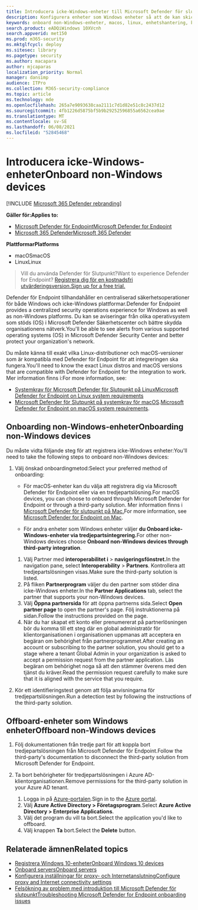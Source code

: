 ```yaml
---
title: Introducera icke-Windows-enheter till Microsoft Defender för slutpunktstjänsten
description: Konfigurera enheter som Windows enheter så att de kan skicka sensordata till Microsoft Defender för slutpunktstjänsten.
keywords: onboard non-Windows-enheter, macos, linux, enhetshantering, konfigurera Microsoft Defender för slutpunktsenheter
search.product: eADQiWindows 10XVcnh
search.appverid: met150
ms.prod: m365-security
ms.mktglfcycl: deploy
ms.sitesec: library
ms.pagetype: security
ms.author: macapara
author: mjcaparas
localization_priority: Normal
manager: dansimp
audience: ITPro
ms.collection: M365-security-compliance
ms.topic: article
ms.technology: mde
ms.openlocfilehash: 265a7e9093638caa2111c7d1d82e51c8c2437d12
ms.sourcegitcommit: 4fb1226d5875bf5b9b29252596855a6562cea9ae
ms.translationtype: MT
ms.contentlocale: sv-SE
ms.lasthandoff: 06/08/2021
ms.locfileid: "52845468"
---
```

# <a name="onboard-non-windows-devices"></a><span data-ttu-id="f8547-104">Introducera icke-Windows-enheter</span><span class="sxs-lookup"><span data-stu-id="f8547-104">Onboard non-Windows devices</span></span>

[!INCLUDE [Microsoft 365 Defender rebranding](../../includes/microsoft-defender.md)]


<span data-ttu-id="f8547-105">**Gäller för:**</span><span class="sxs-lookup"><span data-stu-id="f8547-105">**Applies to:**</span></span>
- [<span data-ttu-id="f8547-106">Microsoft Defender för Endpoint</span><span class="sxs-lookup"><span data-stu-id="f8547-106">Microsoft Defender for Endpoint</span></span>](https://go.microsoft.com/fwlink/p/?linkid=2154037)
- [<span data-ttu-id="f8547-107">Microsoft 365 Defender</span><span class="sxs-lookup"><span data-stu-id="f8547-107">Microsoft 365 Defender</span></span>](https://go.microsoft.com/fwlink/?linkid=2118804)

<span data-ttu-id="f8547-108">**Plattformar**</span><span class="sxs-lookup"><span data-stu-id="f8547-108">**Platforms**</span></span>
- <span data-ttu-id="f8547-109">macOS</span><span class="sxs-lookup"><span data-stu-id="f8547-109">macOS</span></span>
- <span data-ttu-id="f8547-110">Linux</span><span class="sxs-lookup"><span data-stu-id="f8547-110">Linux</span></span>

><span data-ttu-id="f8547-111">Vill du använda Defender för Slutpunkt?</span><span class="sxs-lookup"><span data-stu-id="f8547-111">Want to experience Defender for Endpoint?</span></span> [<span data-ttu-id="f8547-112">Registrera dig för en kostnadsfri utvärderingsversion.</span><span class="sxs-lookup"><span data-stu-id="f8547-112">Sign up for a free trial.</span></span>](https://www.microsoft.com/microsoft-365/windows/microsoft-defender-atp?ocid=docs-wdatp-nonwindows-abovefoldlink) 

<span data-ttu-id="f8547-113">Defender för Endpoint tillhandahåller en centraliserad säkerhetsoperationer för både Windows och icke-Windows plattformar.</span><span class="sxs-lookup"><span data-stu-id="f8547-113">Defender for Endpoint provides a centralized security operations experience for Windows as well as non-Windows platforms.</span></span> <span data-ttu-id="f8547-114">Du kan se aviseringar från olika operativsystem som stöds (OS) i Microsoft Defender Säkerhetscenter och bättre skydda organisationens nätverk.</span><span class="sxs-lookup"><span data-stu-id="f8547-114">You'll be able to see alerts from various supported operating systems (OS) in Microsoft Defender Security Center and better protect your organization's network.</span></span> 

<span data-ttu-id="f8547-115">Du måste känna till exakt vilka Linux-distributioner och macOS-versioner som är kompatibla med Defender för Endpoint för att integreringen ska fungera.</span><span class="sxs-lookup"><span data-stu-id="f8547-115">You'll need to know the exact Linux distros and macOS versions that are compatible with Defender for Endpoint for the integration to work.</span></span> <span data-ttu-id="f8547-116">Mer information finns i:</span><span class="sxs-lookup"><span data-stu-id="f8547-116">For more information, see:</span></span>
- [<span data-ttu-id="f8547-117">Systemkrav för Microsoft Defender för Slutpunkt på Linux</span><span class="sxs-lookup"><span data-stu-id="f8547-117">Microsoft Defender for Endpoint on Linux system requirements</span></span>](microsoft-defender-endpoint-linux.md#system-requirements)  
- <span data-ttu-id="f8547-118">[Microsoft Defender för Slutpunkt på systemkrav för macOS](microsoft-defender-endpoint-mac.md#system-requirements).</span><span class="sxs-lookup"><span data-stu-id="f8547-118">[Microsoft Defender for Endpoint on macOS system requirements](microsoft-defender-endpoint-mac.md#system-requirements).</span></span>

## <a name="onboarding-non-windows-devices"></a><span data-ttu-id="f8547-119">Onboarding non-Windows-enheter</span><span class="sxs-lookup"><span data-stu-id="f8547-119">Onboarding non-Windows devices</span></span>
<span data-ttu-id="f8547-120">Du måste vidta följande steg för att registrera icke-Windows enheter:</span><span class="sxs-lookup"><span data-stu-id="f8547-120">You'll need to take the following steps to onboard non-Windows devices:</span></span>
1. <span data-ttu-id="f8547-121">Välj önskad onboardingmetod:</span><span class="sxs-lookup"><span data-stu-id="f8547-121">Select your preferred method of onboarding:</span></span>

   - <span data-ttu-id="f8547-122">För macOS-enheter kan du välja att registrera dig via Microsoft Defender för Endpoint eller via en tredjepartslösning.</span><span class="sxs-lookup"><span data-stu-id="f8547-122">For macOS devices, you can choose to onboard through Microsoft Defender for Endpoint or through a third-party solution.</span></span> <span data-ttu-id="f8547-123">Mer information finns i [Microsoft Defender för slutpunkt på Mac.](/microsoft-365/security/defender-endpoint/microsoft-defender-endpoint-mac)</span><span class="sxs-lookup"><span data-stu-id="f8547-123">For more information, see [Microsoft Defender for Endpoint on Mac](/microsoft-365/security/defender-endpoint/microsoft-defender-endpoint-mac).</span></span>

   - <span data-ttu-id="f8547-124">För andra enheter som Windows enheter väljer **du Onboard icke-Windows-enheter via tredjepartsintegrering.**</span><span class="sxs-lookup"><span data-stu-id="f8547-124">For other non-Windows devices choose **Onboard non-Windows devices through third-party integration**.</span></span>   
    1. <span data-ttu-id="f8547-125">Välj Partner med **interoperabilitet i**  >  **navigeringsfönstret.**</span><span class="sxs-lookup"><span data-stu-id="f8547-125">In the navigation pane, select **Interoperability** > **Partners**.</span></span> <span data-ttu-id="f8547-126">Kontrollera att tredjepartslösningen visas.</span><span class="sxs-lookup"><span data-stu-id="f8547-126">Make sure the third-party solution is listed.</span></span>
    2. <span data-ttu-id="f8547-127">På fliken **Partnerprogram** väljer du den partner som stöder dina icke-Windows enheter.</span><span class="sxs-lookup"><span data-stu-id="f8547-127">In the **Partner Applications** tab, select the partner that supports your non-Windows devices.</span></span>
    3. <span data-ttu-id="f8547-128">Välj **Öppna partnersida** för att öppna partnerns sida.</span><span class="sxs-lookup"><span data-stu-id="f8547-128">Select **Open partner page** to open the partner's page.</span></span> <span data-ttu-id="f8547-129">Följ instruktionerna på sidan.</span><span class="sxs-lookup"><span data-stu-id="f8547-129">Follow the instructions provided on the page.</span></span>
    4. <span data-ttu-id="f8547-130">När du har skapat ett konto eller prenumererat på partnerlösningen bör du komma till ett steg där en global administratör för klientorganisationen i organisationen uppmanas att acceptera en begäran om behörighet från partnerprogrammet.</span><span class="sxs-lookup"><span data-stu-id="f8547-130">After creating an account or subscribing to the partner solution, you should get to a stage where a tenant Global Admin in your organization is asked to accept a permission request from the partner application.</span></span> <span data-ttu-id="f8547-131">Läs begäran om behörighet noga så att den stämmer överens med den tjänst du kräver.</span><span class="sxs-lookup"><span data-stu-id="f8547-131">Read the permission request carefully to make sure that it is aligned with the service that you require.</span></span> 

        
2. <span data-ttu-id="f8547-132">Kör ett identifieringstest genom att följa anvisningarna för tredjepartslösningen.</span><span class="sxs-lookup"><span data-stu-id="f8547-132">Run a detection test by following the instructions of the third-party solution.</span></span>

## <a name="offboard-non-windows-devices"></a><span data-ttu-id="f8547-133">Offboard-enheter som Windows enheter</span><span class="sxs-lookup"><span data-stu-id="f8547-133">Offboard non-Windows devices</span></span>

1. <span data-ttu-id="f8547-134">Följ dokumentationen från tredje part för att koppla bort tredjepartslösningen från Microsoft Defender för Endpoint.</span><span class="sxs-lookup"><span data-stu-id="f8547-134">Follow the third-party's documentation to disconnect the third-party solution from Microsoft Defender for Endpoint.</span></span>

2. <span data-ttu-id="f8547-135">Ta bort behörigheter för tredjepartslösningen i Azure AD-klientorganisationen.</span><span class="sxs-lookup"><span data-stu-id="f8547-135">Remove permissions for the third-party solution in your Azure AD tenant.</span></span>
   1. <span data-ttu-id="f8547-136">Logga in på [Azure-portalen](https://portal.azure.com).</span><span class="sxs-lookup"><span data-stu-id="f8547-136">Sign in to the [Azure portal](https://portal.azure.com).</span></span>
   2. <span data-ttu-id="f8547-137">Välj **Azure Active Directory > Företagsprogram**.</span><span class="sxs-lookup"><span data-stu-id="f8547-137">Select **Azure Active Directory > Enterprise Applications**.</span></span>
   3. <span data-ttu-id="f8547-138">Välj det program du vill ta bort.</span><span class="sxs-lookup"><span data-stu-id="f8547-138">Select the application you'd like to offboard.</span></span>
   4. <span data-ttu-id="f8547-139">Välj knappen **Ta** bort.</span><span class="sxs-lookup"><span data-stu-id="f8547-139">Select the **Delete** button.</span></span>


## <a name="related-topics"></a><span data-ttu-id="f8547-140">Relaterade ämnen</span><span class="sxs-lookup"><span data-stu-id="f8547-140">Related topics</span></span>
- [<span data-ttu-id="f8547-141">Registrera Windows 10-enheter</span><span class="sxs-lookup"><span data-stu-id="f8547-141">Onboard Windows 10 devices</span></span>](configure-endpoints.md)
- [<span data-ttu-id="f8547-142">Onboard servers</span><span class="sxs-lookup"><span data-stu-id="f8547-142">Onboard servers</span></span>](configure-server-endpoints.md)
- [<span data-ttu-id="f8547-143">Konfigurera inställningar för proxy- och Internetanslutning</span><span class="sxs-lookup"><span data-stu-id="f8547-143">Configure proxy and Internet connectivity settings</span></span>](configure-proxy-internet.md)
- [<span data-ttu-id="f8547-144">Felsökning av problem med introduktion till Microsoft Defender för slutpunkt</span><span class="sxs-lookup"><span data-stu-id="f8547-144">Troubleshooting Microsoft Defender for Endpoint onboarding issues</span></span>](troubleshoot-onboarding.md)
